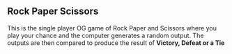 ## Rock Paper Scissors

This is the single player OG game of Rock Paper and Scissors where you play your chance and the computer generates a random output. The outputs are then compared to produce the result of **Victory, Defeat or a Tie**
